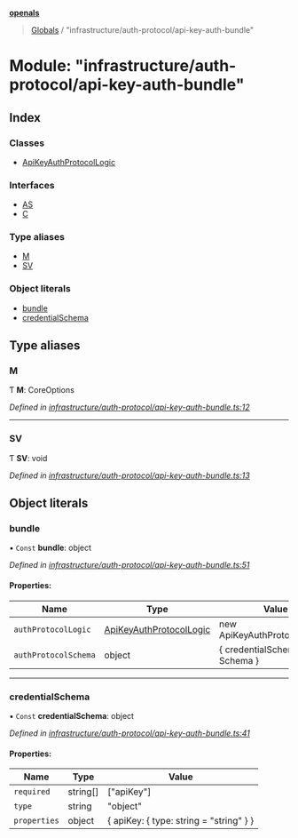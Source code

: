**[openals](../README.md)**

> [Globals](../globals.md) / "infrastructure/auth-protocol/api-key-auth-bundle"

# Module: "infrastructure/auth-protocol/api-key-auth-bundle"

## Index

### Classes

* [ApiKeyAuthProtocolLogic](../classes/_infrastructure_auth_protocol_api_key_auth_bundle_.apikeyauthprotocollogic.md)

### Interfaces

* [AS](../interfaces/_infrastructure_auth_protocol_api_key_auth_bundle_.as.md)
* [C](../interfaces/_infrastructure_auth_protocol_api_key_auth_bundle_.c.md)

### Type aliases

* [M](_infrastructure_auth_protocol_api_key_auth_bundle_.md#m)
* [SV](_infrastructure_auth_protocol_api_key_auth_bundle_.md#sv)

### Object literals

* [bundle](_infrastructure_auth_protocol_api_key_auth_bundle_.md#bundle)
* [credentialSchema](_infrastructure_auth_protocol_api_key_auth_bundle_.md#credentialschema)

## Type aliases

### M

Ƭ  **M**: CoreOptions

*Defined in [infrastructure/auth-protocol/api-key-auth-bundle.ts:12](https://github.com/quixote911/openals/blob/01e958b/src/infrastructure/auth-protocol/api-key-auth-bundle.ts#L12)*

___

### SV

Ƭ  **SV**: void

*Defined in [infrastructure/auth-protocol/api-key-auth-bundle.ts:13](https://github.com/quixote911/openals/blob/01e958b/src/infrastructure/auth-protocol/api-key-auth-bundle.ts#L13)*

## Object literals

### bundle

▪ `Const` **bundle**: object

*Defined in [infrastructure/auth-protocol/api-key-auth-bundle.ts:51](https://github.com/quixote911/openals/blob/01e958b/src/infrastructure/auth-protocol/api-key-auth-bundle.ts#L51)*

#### Properties:

Name | Type | Value |
------ | ------ | ------ |
`authProtocolLogic` | [ApiKeyAuthProtocolLogic](../classes/_infrastructure_auth_protocol_api_key_auth_bundle_.apikeyauthprotocollogic.md) | new ApiKeyAuthProtocolLogic() |
`authProtocolSchema` | object | { credentialSchema: Schema  } |

___

### credentialSchema

▪ `Const` **credentialSchema**: object

*Defined in [infrastructure/auth-protocol/api-key-auth-bundle.ts:41](https://github.com/quixote911/openals/blob/01e958b/src/infrastructure/auth-protocol/api-key-auth-bundle.ts#L41)*

#### Properties:

Name | Type | Value |
------ | ------ | ------ |
`required` | string[] | ["apiKey"] |
`type` | string | "object" |
`properties` | object | { apiKey: { type: string = "string" }  } |
